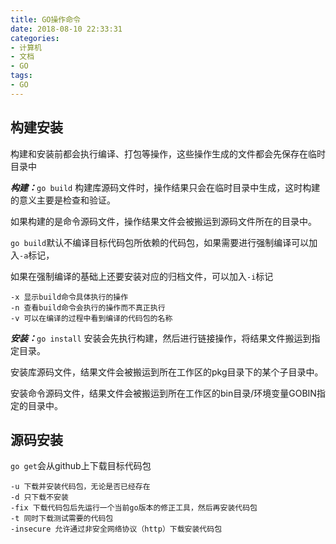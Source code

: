 ```yaml
---
title: GO操作命令
date: 2018-08-10 22:33:31
categories:
- 计算机
- 文档
- GO
tags:
- GO
---
```


## 构建安装
构建和安装前都会执行编译、打包等操作，这些操作生成的文件都会先保存在临时目录中

***构建：***`go build`
构建库源码文件时，操作结果只会在临时目录中生成，这时构建的意义主要是检查和验证。

如果构建的是命令源码文件，操作结果文件会被搬运到源码文件所在的目录中。

`go build`默认不编译目标代码包所依赖的代码包，如果需要进行强制编译可以加入`-a`标记，

如果在强制编译的基础上还要安装对应的归档文件，可以加入`-i`标记

```
-x 显示build命令具体执行的操作
-n 查看build命令会执行的操作而不真正执行
-v 可以在编译的过程中看到编译的代码包的名称
```

***安装：***`go install`
安装会先执行构建，然后进行链接操作，将结果文件搬运到指定目录。

安装库源码文件，结果文件会被搬运到所在工作区的pkg目录下的某个子目录中。

安装命令源码文件，结果文件会被搬运到所在工作区的bin目录/环境变量GOBIN指定的目录中。


## 源码安装
`go get`会从github上下载目标代码包

```
-u 下载并安装代码包，无论是否已经存在
-d 只下载不安装
-fix 下载代码包后先运行一个当前go版本的修正工具，然后再安装代码包
-t 同时下载测试需要的代码包
-insecure 允许通过非安全网络协议（http）下载安装代码包
```
